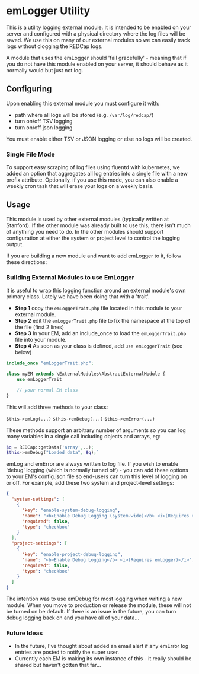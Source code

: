 # emLogger Utility

This is a utility logging external module.  It is intended to be enabled on your server and configured with a physical
 directory where the log files will be saved.  We use this on many of our external modules so we can easily track logs
  without clogging the REDCap logs.

A module that uses the emLogger should 'fail gracefully' - meaning that if you do not have this module enabled on your
 server, it should behave as it normally would but just not log.

## Configuring

Upon enabling this external module you must configure it with:
  * path where all logs will be stored (e.g. `/var/log/redcap/`)
  * turn on/off TSV logging
  * turn on/off json logging

You must enable either TSV or JSON logging or else no logs will be created.

### Single File Mode
To support easy scraping of log files using fluentd with kubernetes, we added an option that aggregates all log entries
into a single file with a new prefix attribute.  Optionally, if you use this mode, you can also enable a weekly cron
task that will erase your logs on a weekly basis.

## Usage

This module is used by other external modules (typically written at Stanford).  If the other module was already built
 to use this, there isn't much of anything you need to do.  In the other modules should support configuration at either
 the system or project level to control the logging output.

If you are building a new module and want to add emLogger to it, follow these directions:

### Building External Modules to use EmLogger

It is useful to wrap this logging function around an external module's own primary class.  Lately we have been doing that with a 'trait'.
* **Step 1** copy the `emLoggerTrait.php` file located in this module to your external module.
* **Step 2** edit the `emLoggerTrait.php` file to fix the namespace at the top of the file (first 2 lines)
* **Step 3** In your EM, add an include_once to load the `emLoggerTrait.php` file into your module.
* **Step 4** As soon as your class is defined, add `use emLoggerTrait` (see below)

```php
include_once "emLoggerTrait.php";

class myEM extends \ExternalModules\AbstractExternalModule {
    use emLoggerTrait

    // your normal EM class
}
```

This will add three methods to your class:

 `$this->emLog(...)`
 `$this->emDebug(...)`
 `$this->emError(...)`


These methods support an arbitrary number of arguments so you can log many variables in a single call including objects and arrays, eg:

```php
$q = REDCap::getData('array',..);
$this->emDebug("Loaded data", $q);`
```

emLog and emError are always written to log file.  If you wish to enable 'debug' logging (which is normally turned off) - you can add these options to your EM's config.json file so end-users can turn this level of logging on or off. For example, add these two system and project-level settings:

```json
{
  "system-settings": [
    {
      "key": "enable-system-debug-logging",
      "name": "<b>Enable Debug Logging (system-wide)</b> <i>(Requires emLogger)</i>",
      "required": false,
      "type": "checkbox"
    }
  ],
  "project-settings": [
    {
      "key": "enable-project-debug-logging",
      "name": "<b>Enable Debug Logging</b> <i>(Requires emLogger)</i>",
      "required": false,
      "type": "checkbox"
    }
  ]
}
```

The intention was to use emDebug for most logging when writing a new module.  When you move to production or release the module, these will not be turned on be default.  If there is an issue in the future, you can turn debug logging back on and you have all of your data...

### Future Ideas

* In the future, I've thought about added an email alert if any emError log entries are posted to notify the super user.
* Currently each EM is making its own instance of this - it really should be shared but haven't gotten that far...
